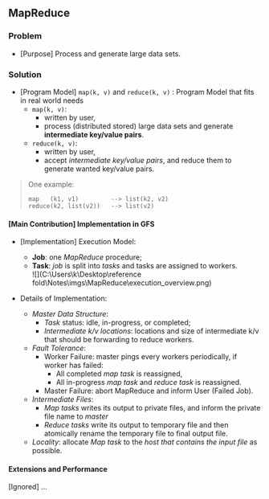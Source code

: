 ## MapReduce

### Problem
- [Purpose] Process and generate large data sets.

### Solution
- [Program Model] `map(k, v)` and `reduce(k, v)` : Program Model that fits in real world needs
	- `map(k, v)`:
		- written by user,
		- process (distributed stored) large data sets and generate **intermediate key/value pairs**.
	- `reduce(k, v)`:
		- written by user, 
		- accept *intermediate key/value pairs*, and reduce them to generate wanted key/value pairs.

> One example: 
> ```
> map   (k1, v1)         --> list(k2, v2)
> reduce(k2, list(v2))   --> list(v2)
> ```
> 

#### [Main Contribution] Implementation in GFS

- [Implementation] Execution Model:
	- **Job**: one *MapReduce* procedure;
	- **Task**: *job* is split into *tasks* and tasks are assigned to workers.  
![](C:\Users\k\Desktop\reference fold\Notes\imgs\MapReduce\execution_overview.png)

- Details of Implementation: 
	- *Master Data Structure*: 
		- *Task* status: idle, in-progress, or completed;
		- *Intermediate k/v locations*: locations and size of intermediate k/v that should be forwarding to reduce workers.
	- *Fault Tolerance*: 
		- Worker Failure: master pings every workers periodically, if worker has failed:
			- All completed *map task* is reassigned,
			- All in-progress *map task* and *reduce task* is reassigned.
		- Master Failure: abort MapReduce and inform User (Failed Job).
	- *Intermediate Files*:
		- *Map tasks* writes its output to private files, and inform the private file name to *master*
		- *Reduce tasks* write its output to temporary file and then atomically rename the temporary file to final output file. 
	- *Locality*: allocate *Map task* to the *host that contains the input file* as possible.

#### Extensions and Performance
[Ignored] ...

